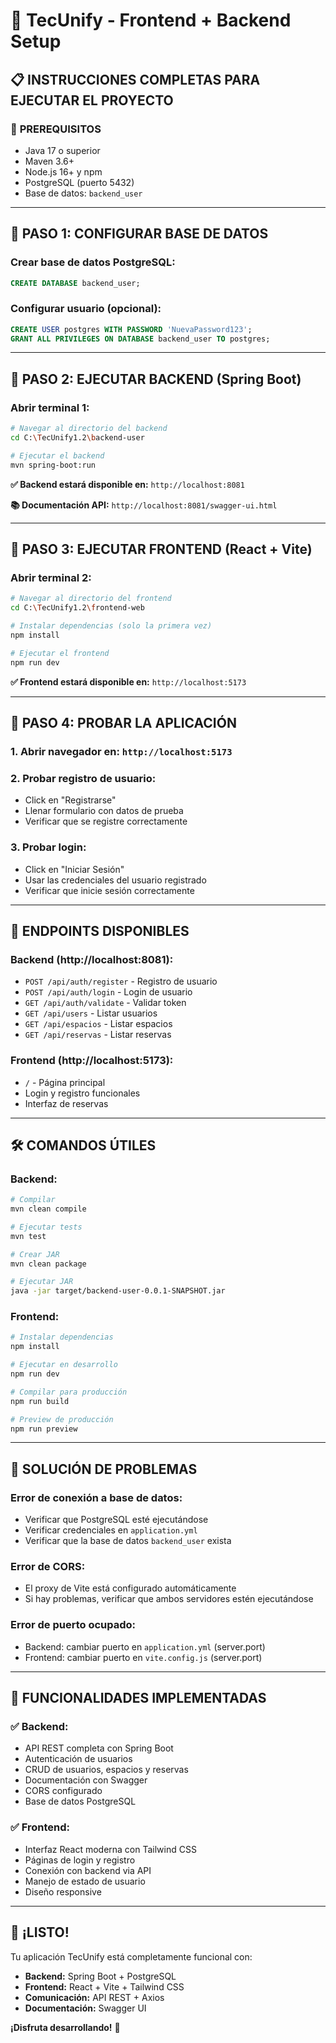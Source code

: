 # 🚀 TecUnify - Frontend + Backend Setup

## 📋 **INSTRUCCIONES COMPLETAS PARA EJECUTAR EL PROYECTO**

### 🔧 **PREREQUISITOS**
- Java 17 o superior
- Maven 3.6+
- Node.js 16+ y npm
- PostgreSQL (puerto 5432)
- Base de datos: `backend_user`

---

## 🎯 **PASO 1: CONFIGURAR BASE DE DATOS**

### Crear base de datos PostgreSQL:
```sql
CREATE DATABASE backend_user;
```

### Configurar usuario (opcional):
```sql
CREATE USER postgres WITH PASSWORD 'NuevaPassword123';
GRANT ALL PRIVILEGES ON DATABASE backend_user TO postgres;
```

---

## 🎯 **PASO 2: EJECUTAR BACKEND (Spring Boot)**

### Abrir terminal 1:
```bash
# Navegar al directorio del backend
cd C:\TecUnify1.2\backend-user

# Ejecutar el backend
mvn spring-boot:run
```

**✅ Backend estará disponible en:** `http://localhost:8081`

**📚 Documentación API:** `http://localhost:8081/swagger-ui.html`

---

## 🎯 **PASO 3: EJECUTAR FRONTEND (React + Vite)**

### Abrir terminal 2:
```bash
# Navegar al directorio del frontend
cd C:\TecUnify1.2\frontend-web

# Instalar dependencias (solo la primera vez)
npm install

# Ejecutar el frontend
npm run dev
```

**✅ Frontend estará disponible en:** `http://localhost:5173`

---

## 🎯 **PASO 4: PROBAR LA APLICACIÓN**

### 1. **Abrir navegador en:** `http://localhost:5173`

### 2. **Probar registro de usuario:**
- Click en "Registrarse"
- Llenar formulario con datos de prueba
- Verificar que se registre correctamente

### 3. **Probar login:**
- Click en "Iniciar Sesión"
- Usar las credenciales del usuario registrado
- Verificar que inicie sesión correctamente

---

## 🔗 **ENDPOINTS DISPONIBLES**

### **Backend (http://localhost:8081):**
- `POST /api/auth/register` - Registro de usuario
- `POST /api/auth/login` - Login de usuario
- `GET /api/auth/validate` - Validar token
- `GET /api/users` - Listar usuarios
- `GET /api/espacios` - Listar espacios
- `GET /api/reservas` - Listar reservas

### **Frontend (http://localhost:5173):**
- `/` - Página principal
- Login y registro funcionales
- Interfaz de reservas

---

## 🛠️ **COMANDOS ÚTILES**

### **Backend:**
```bash
# Compilar
mvn clean compile

# Ejecutar tests
mvn test

# Crear JAR
mvn clean package

# Ejecutar JAR
java -jar target/backend-user-0.0.1-SNAPSHOT.jar
```

### **Frontend:**
```bash
# Instalar dependencias
npm install

# Ejecutar en desarrollo
npm run dev

# Compilar para producción
npm run build

# Preview de producción
npm run preview
```

---

## 🐛 **SOLUCIÓN DE PROBLEMAS**

### **Error de conexión a base de datos:**
- Verificar que PostgreSQL esté ejecutándose
- Verificar credenciales en `application.yml`
- Verificar que la base de datos `backend_user` exista

### **Error de CORS:**
- El proxy de Vite está configurado automáticamente
- Si hay problemas, verificar que ambos servidores estén ejecutándose

### **Error de puerto ocupado:**
- Backend: cambiar puerto en `application.yml` (server.port)
- Frontend: cambiar puerto en `vite.config.js` (server.port)

---

## 📱 **FUNCIONALIDADES IMPLEMENTADAS**

### ✅ **Backend:**
- API REST completa con Spring Boot
- Autenticación de usuarios
- CRUD de usuarios, espacios y reservas
- Documentación con Swagger
- CORS configurado
- Base de datos PostgreSQL

### ✅ **Frontend:**
- Interfaz React moderna con Tailwind CSS
- Páginas de login y registro
- Conexión con backend via API
- Manejo de estado de usuario
- Diseño responsive

---

## 🎉 **¡LISTO!**

Tu aplicación TecUnify está completamente funcional con:
- **Backend:** Spring Boot + PostgreSQL
- **Frontend:** React + Vite + Tailwind CSS
- **Comunicación:** API REST + Axios
- **Documentación:** Swagger UI

**¡Disfruta desarrollando!** 🚀

